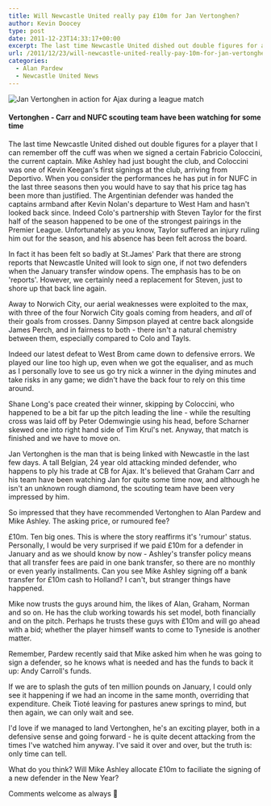 ```yaml
---
title: Will Newcastle United really pay £10m for Jan Vertonghen?
author: Kevin Doocey
type: post
date: 2011-12-23T14:33:17+00:00
excerpt: The last time Newcastle United dished out double figures for a player that I can remember straight away was when we signed a certain Fabricio Coloccini, the current captain..
url: /2011/12/23/will-newcastle-united-really-pay-10m-for-jan-vertonghen/
categories:
  - Alan Pardew
  - Newcastle United News
---
```


![Jan Vertonghen in action for Ajax during a league match](https://www.tynetime.com/wp-content/uploads/2011/12/Jan-Vertonghen.jpg "Jan-Vertonghen")

#### Vertonghen - Carr and NUFC scouting team have been watching for some time

The last time Newcastle United dished out double figures for a player that I can remember off the cuff was when we signed a certain Fabricio Coloccini, the current captain. Mike Ashley had just bought the club, and Coloccini was one of Kevin Keegan's first signings at the club, arriving from Deportivo. When you consider the performances he has put in for NUFC in the last three seasons then you would have to say that his price tag has been more than justified. The Argentinian defender was handed the captains armband after Kevin Nolan's departure to West Ham and hasn't looked back since. Indeed Colo's partnership with Steven Taylor for the first half of the season happened to be one of the strongest pairings in the Premier League. Unfortunately as you know, Taylor suffered an injury ruling him out for the season, and his absence has been felt across the board.

In fact it has been felt so badly at St.James' Park that there are strong reports that Newcastle United will look to sign one, if not two defenders when the January transfer window opens. The emphasis has to be on 'reports'. However, we certainly need a replacement for Steven, just to shore up that back line again.

Away to Norwich City, our aerial weaknesses were exploited to the max, with three of the four Norwich City goals coming from headers, and _all_ of their goals from crosses. Danny Simpson played at centre back alongside James Perch, and in fairness to both - there isn't a natural chemistry between them, especially compared to Colo and Tayls.

Indeed our latest defeat to West Brom came down to defensive errors. We played our line too high up, even when we got the equaliser, and as much as I personally love to see us go try nick a winner in the dying minutes and take risks in any game; we didn't have the back four to rely on this time around.

Shane Long's pace created their winner, skipping by Coloccini, who happened to be a bit far up the pitch leading the line - while the resulting cross was laid off by Peter Odemwingie using his head, before Scharner skewed one into right hand side of Tim Krul's net. Anyway, that match is finished and we have to move on.

Jan Vertonghen is the man that is being linked with Newcastle in the last few days. A tall Belgian, 24 year old attacking minded defender, who happens to ply his trade at CB for Ajax. It's believed that Graham Carr and his team have been watching Jan for quite some time now, and although he isn't an unknown rough diamond, the scouting team have been very impressed by him.

So impressed that they have recommended Vertonghen to Alan Pardew and Mike Ashley. The asking price, or rumoured fee?

£10m. Ten big ones. This is where the story reaffirms it's 'rumour' status. Personally, I would be very surprised if we paid £10m for a defender in January and as we should know by now - Ashley's transfer policy means that all transfer fees are paid in one bank transfer, so there are no monthly or even yearly installments. Can you see Mike Ashley signing off a bank transfer for £10m cash to Holland? I can't, but stranger things have happened.

Mike now trusts the guys around him, the likes of Alan, Graham, Norman and so on. He has the club working towards his set model, both financially and on the pitch. Perhaps he trusts these guys with £10m and will go ahead with a bid; whether the player himself wants to come to Tyneside is another matter.

Remember, Pardew recently said that Mike asked him when he was going to sign a defender, so he knows what is needed and has the funds to back it up: Andy Carroll's funds.

If we are to splash the guts of ten million pounds on January, I could only see it happening if we had an income in the same month, overriding that expenditure. Cheik Tioté leaving for pastures anew springs to mind, but then again, we can only wait and see.

I'd love if we managed to land Vertonghen, he's an exciting player, both in a defensive sense and going forward - he is quite decent attacking from the times I've watched him anyway. I've said it over and over, but the truth is: only time can tell.

What do you think? Will Mike Ashley allocate £10m to faciliate the signing of a new defender in the New Year?

Comments welcome as always 🙂
